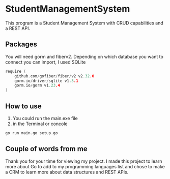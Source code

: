 # StudentManagementSystem

This program is a Student Management System with CRUD capabilities and a REST API. 

## Packages

You will need gorm and fiberv2. Depending on which database you want to connect you can import, I used SQLite
```go
require (
	github.com/gofiber/fiber/v2 v2.32.0
	gorm.io/driver/sqlite v1.3.1
	gorm.io/gorm v1.23.4
)
```

## How to use
1. You could run the main.exe file
2. in the Terminal or concole 
```sh
go run main.go setup.go
 ```

## Couple of words from me
Thank you for your time for viewing my project. I made this project to learn more about Go to add to my programming languages list and chose to make a CRM to learn more about data structures and REST APIs.
